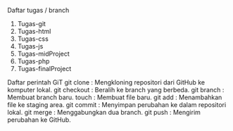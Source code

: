 Daftar tugas / branch
1. Tugas-git
2. Tugas-html
3. Tugas-css
4. Tugas-js
5. Tugas-midProject
6. Tugas-php
7. Tugas-finalProject

Daftar perintah GiT
git clone : Mengkloning repositori dari GitHub ke komputer lokal.
git checkout : Beralih ke branch yang berbeda.
git branch : Membuat branch baru.
touch : Membuat file baru.
git add : Menambahkan file ke staging area.
git commit : Menyimpan perubahan ke dalam repositori lokal.
git merge : Menggabungkan dua branch.
git push : Mengirim perubahan ke GitHub.

